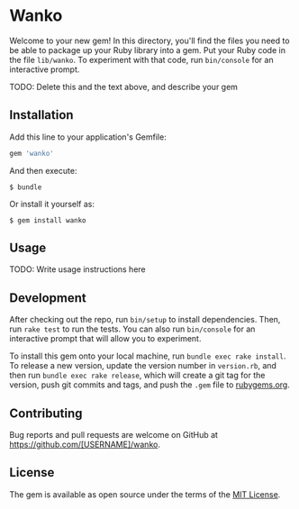 # Wanko

Welcome to your new gem! In this directory, you'll find the files you need to be able to package up your Ruby library into a gem. Put your Ruby code in the file `lib/wanko`. To experiment with that code, run `bin/console` for an interactive prompt.

TODO: Delete this and the text above, and describe your gem

## Installation

Add this line to your application's Gemfile:

```ruby
gem 'wanko'
```

And then execute:

    $ bundle

Or install it yourself as:

    $ gem install wanko

## Usage

TODO: Write usage instructions here

## Development

After checking out the repo, run `bin/setup` to install dependencies. Then, run `rake test` to run the tests. You can also run `bin/console` for an interactive prompt that will allow you to experiment.

To install this gem onto your local machine, run `bundle exec rake install`. To release a new version, update the version number in `version.rb`, and then run `bundle exec rake release`, which will create a git tag for the version, push git commits and tags, and push the `.gem` file to [rubygems.org](https://rubygems.org).

## Contributing

Bug reports and pull requests are welcome on GitHub at https://github.com/[USERNAME]/wanko.


## License

The gem is available as open source under the terms of the [MIT License](http://opensource.org/licenses/MIT).

